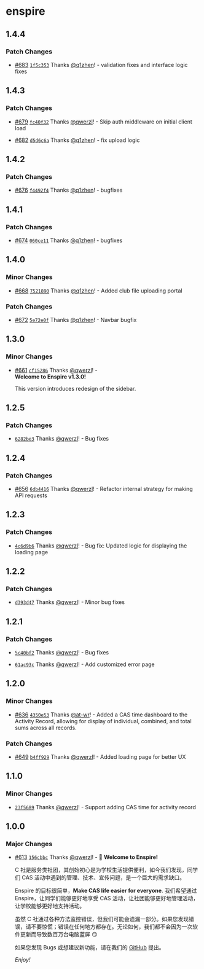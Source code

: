# enspire

## 1.4.4

### Patch Changes

- [#683](https://github.com/Computerization/Enspire/pull/683) [`1f5c353`](https://github.com/Computerization/Enspire/commit/1f5c353d33175053d884eae5e6b6d106d58276cb) Thanks [@q1zhen](https://github.com/q1zhen)! - validation fixes and interface logic fixes

## 1.4.3

### Patch Changes

- [#679](https://github.com/Computerization/Enspire/pull/679) [`fc40f32`](https://github.com/Computerization/Enspire/commit/fc40f327979a6464a5e1f747596e2d7982afc571) Thanks [@qwerzl](https://github.com/qwerzl)! - Skip auth middleware on initial client load

- [#682](https://github.com/Computerization/Enspire/pull/682) [`d5d6c6a`](https://github.com/Computerization/Enspire/commit/d5d6c6a8b076c05f8b71328c7fabb50f545aad59) Thanks [@q1zhen](https://github.com/q1zhen)! - fix upload logic

## 1.4.2

### Patch Changes

- [#676](https://github.com/Computerization/Enspire/pull/676) [`f4492f4`](https://github.com/Computerization/Enspire/commit/f4492f42ba9e0f1430b681419e8900163777bb32) Thanks [@q1zhen](https://github.com/q1zhen)! - bugfixes

## 1.4.1

### Patch Changes

- [#674](https://github.com/Computerization/Enspire/pull/674) [`060ce11`](https://github.com/Computerization/Enspire/commit/060ce11cde943a0a7549ee3ef9068b57ca24845f) Thanks [@q1zhen](https://github.com/q1zhen)! - bugfixes

## 1.4.0

### Minor Changes

- [#668](https://github.com/Computerization/Enspire/pull/668) [`7521890`](https://github.com/Computerization/Enspire/commit/75218909c3773369b6e44bcb196c576423e007dd) Thanks [@q1zhen](https://github.com/q1zhen)! - Added club file uploading portal

### Patch Changes

- [#672](https://github.com/Computerization/Enspire/pull/672) [`5e72e0f`](https://github.com/Computerization/Enspire/commit/5e72e0feb4632739cf1c5b37774e7051f7e706ad) Thanks [@q1zhen](https://github.com/q1zhen)! - Navbar bugfix

## 1.3.0

### Minor Changes

- [#661](https://github.com/Computerization/Enspire/pull/661) [`cf15286`](https://github.com/Computerization/Enspire/commit/cf15286f6ed93fabf5d68620e2cb79f1d0c619b5) Thanks [@qwerzl](https://github.com/qwerzl)! - <br />
  **Welcome to Enspire v1.3.0!**

  This version introduces redesign of the sidebar.

## 1.2.5

### Patch Changes

- [`6282be3`](https://github.com/Computerization/Enspire/commit/6282be350506d88a4188daf62dfe2f5240623992) Thanks [@qwerzl](https://github.com/qwerzl)! - Bug fixes

## 1.2.4

### Patch Changes

- [#656](https://github.com/Computerization/Enspire/pull/656) [`6db4416`](https://github.com/Computerization/Enspire/commit/6db4416a1c22a37b6a00bd188702fb49c028d6aa) Thanks [@qwerzl](https://github.com/qwerzl)! - Refactor internal strategy for making API requests

## 1.2.3

### Patch Changes

- [`4c6d9b6`](https://github.com/Computerization/Enspire/commit/4c6d9b623126b7e65adf7be94269e1fafba52d6f) Thanks [@qwerzl](https://github.com/qwerzl)! - Bug fix: Updated logic for displaying the loading page

## 1.2.2

### Patch Changes

- [`d393d47`](https://github.com/Computerization/Enspire/commit/d393d47ee573cca82163aaad3b7ea19550a9e23b) Thanks [@qwerzl](https://github.com/qwerzl)! - Minor bug fixes

## 1.2.1

### Patch Changes

- [`5c40bf2`](https://github.com/Computerization/Enspire/commit/5c40bf23883d39d5ec6b3d23a293c599f90c1324) Thanks [@qwerzl](https://github.com/qwerzl)! - Bug fixes

- [`61ac93c`](https://github.com/Computerization/Enspire/commit/61ac93c4a9b9aa5cabebda94efc1a9ef0346b659) Thanks [@qwerzl](https://github.com/qwerzl)! - Add customized error page

## 1.2.0

### Minor Changes

- [#636](https://github.com/Computerization/Enspire/pull/636) [`4350e53`](https://github.com/Computerization/Enspire/commit/4350e534ebd9afe1a253cdbc198eae7932d26e73) Thanks [@at-wr](https://github.com/at-wr)! - Added a CAS time dashboard to the Activity Record, allowing for display of individual, combined, and total sums across all records.

### Patch Changes

- [#649](https://github.com/Computerization/Enspire/pull/649) [`b4ff929`](https://github.com/Computerization/Enspire/commit/b4ff929c22ff21601581a76cedfe4fd4f62cc729) Thanks [@qwerzl](https://github.com/qwerzl)! - Added loading page for better UX

## 1.1.0

### Minor Changes

- [`23f5689`](https://github.com/Computerization/Enspire/commit/23f5689cbd6e815c8bd9c8834be89aacd970954c) Thanks [@qwerzl](https://github.com/qwerzl)! - Support adding CAS time for activity record

## 1.0.0

### Major Changes

- [#613](https://github.com/Computerization/Enspire/pull/613) [`156cbbc`](https://github.com/Computerization/Enspire/commit/156cbbc31872505ec23391a1511cbdabe5621a76) Thanks [@qwerzl](https://github.com/qwerzl)! - 👋 **Welcome to Enspire!**

  C 社是服务类社团，其创始初心是为学校生活提供便利，如今我们发现，同学们 CAS 活动中遇到的管理、技术、宣传问题，是一个巨大的需求缺口。

  Enspire 的目标很简单，**Make CAS life easier for everyone**. 我们希望通过 Enspire，让同学们能够更好地享受 CAS 活动，让社团能够更好地管理活动，让学校能够更好地支持活动。

  虽然 C 社通过各种方法监控错误，但我们可能会遗漏一部分。如果您发现错误，请不要惊慌；错误在任何地方都存在。无论如何，我们都不会因为一次软件更新而导致数百万台电脑蓝屏 😏

  如果您发现 Bugs 或想建议新功能，请在我们的 [GitHub](https://github.com/Computerization/Enspire/discussions/) 提出。

  _Enjoy!_
